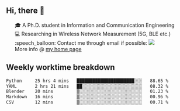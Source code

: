 <h2 > Hi, there 👋 </h3>

<div >
 <ul>
 🎓 A Ph.D. student in Information and Communication Engineering <br>
 💻 Researching in Wireless Network Measurement (5G, BLE etc.)<br>
 :speech_balloon: Contact me through email if possible: <a href="mailto:ethanjia@sjtu.edu.cn"><img src="https://img.shields.io/badge/-ethanjia@sjtu.edu.cn-c14438?style=plastic&logo=Gmail&logoColor=white&link=mailto:mailto:ethanjia@sjtu.edu.cn"></a> <br>
  More info @ <a href="https://haifengjia.github.io">my home page</a>
 </ul>
</div>

<h2 >
Weekly worktime breakdown
</h1>


<!--START_SECTION:waka-->

```txt
Python     25 hrs 4 mins   ██████████████████████░░░   88.65 %
YAML       2 hrs 21 mins   ██░░░░░░░░░░░░░░░░░░░░░░░   08.32 %
Blender    20 mins         ▒░░░░░░░░░░░░░░░░░░░░░░░░   01.23 %
Markdown   16 mins         ▒░░░░░░░░░░░░░░░░░░░░░░░░   00.96 %
CSV        12 mins         ▒░░░░░░░░░░░░░░░░░░░░░░░░   00.71 %
```

<!--END_SECTION:waka-->


